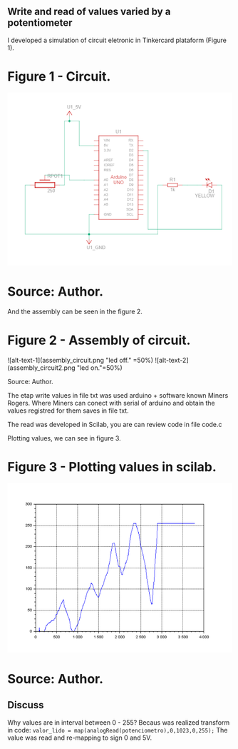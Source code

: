## Write and read of values varied by a potentiometer

I developed a simulation of circuit eletronic in Tinkercard plataform (Figure 1).

# Figure 1 - Circuit.

![title](circuito.png)

# Source: Author.

And the assembly can be seen in the figure 2.

# Figure 2 - Assembly of circuit.

![alt-text-1](assembly_circuit.png "led off." =50%) ![alt-text-2](assembly_circuit2.png "led on."=50%)

Source: Author.

The etap write values in file txt was used arduino + software known Miners Rogers. Where Miners can conect with serial of arduino and obtain the values registred for them saves in file txt.

The read was developed in Scilab, you are can review code in file code.c

Plotting values, we can see in figure 3.

# Figure 3 - Plotting values in scilab.

![Graph](graph.png)

# Source: Author.

## Discuss
Why values are in interval between 0 - 255?
Becaus was realized transform in code: ```valor_lido = map(analogRead(potenciometro),0,1023,0,255);```
The value was read and re-mapping to sign 0 and 5V.
